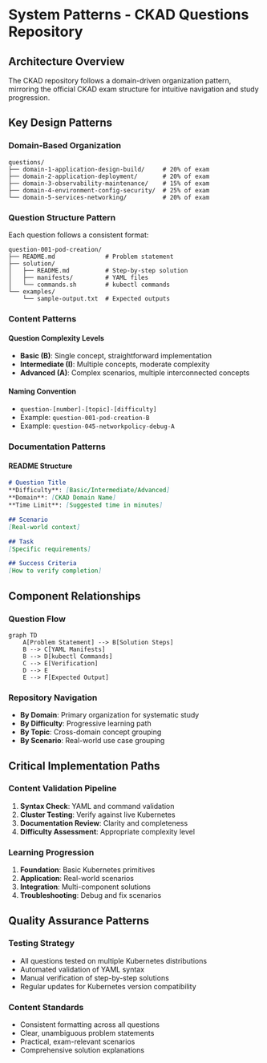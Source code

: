 # System Patterns - CKAD Questions Repository

## Architecture Overview
The CKAD repository follows a domain-driven organization pattern, mirroring the official CKAD exam structure for intuitive navigation and study progression.

## Key Design Patterns

### Domain-Based Organization
```
questions/
├── domain-1-application-design-build/     # 20% of exam
├── domain-2-application-deployment/       # 20% of exam
├── domain-3-observability-maintenance/    # 15% of exam
├── domain-4-environment-config-security/  # 25% of exam
└── domain-5-services-networking/          # 20% of exam
```

### Question Structure Pattern
Each question follows a consistent format:
```
question-001-pod-creation/
├── README.md              # Problem statement
├── solution/
│   ├── README.md          # Step-by-step solution
│   ├── manifests/         # YAML files
│   └── commands.sh        # kubectl commands
└── examples/
    └── sample-output.txt  # Expected outputs
```

### Content Patterns

#### Question Complexity Levels
- **Basic (B)**: Single concept, straightforward implementation
- **Intermediate (I)**: Multiple concepts, moderate complexity
- **Advanced (A)**: Complex scenarios, multiple interconnected concepts

#### Naming Convention
- `question-[number]-[topic]-[difficulty]`
- Example: `question-001-pod-creation-B`
- Example: `question-045-networkpolicy-debug-A`

### Documentation Patterns

#### README Structure
```markdown
# Question Title
**Difficulty**: [Basic/Intermediate/Advanced]
**Domain**: [CKAD Domain Name]
**Time Limit**: [Suggested time in minutes]

## Scenario
[Real-world context]

## Task
[Specific requirements]

## Success Criteria
[How to verify completion]
```

## Component Relationships

### Question Flow
```mermaid
graph TD
    A[Problem Statement] --> B[Solution Steps]
    B --> C[YAML Manifests]
    B --> D[kubectl Commands]
    C --> E[Verification]
    D --> E
    E --> F[Expected Output]
```

### Repository Navigation
- **By Domain**: Primary organization for systematic study
- **By Difficulty**: Progressive learning path
- **By Topic**: Cross-domain concept grouping
- **By Scenario**: Real-world use case grouping

## Critical Implementation Paths

### Content Validation Pipeline
1. **Syntax Check**: YAML and command validation
2. **Cluster Testing**: Verify against live Kubernetes
3. **Documentation Review**: Clarity and completeness
4. **Difficulty Assessment**: Appropriate complexity level

### Learning Progression
1. **Foundation**: Basic Kubernetes primitives
2. **Application**: Real-world scenarios
3. **Integration**: Multi-component solutions
4. **Troubleshooting**: Debug and fix scenarios

## Quality Assurance Patterns

### Testing Strategy
- All questions tested on multiple Kubernetes distributions
- Automated validation of YAML syntax
- Manual verification of step-by-step solutions
- Regular updates for Kubernetes version compatibility

### Content Standards
- Consistent formatting across all questions
- Clear, unambiguous problem statements
- Practical, exam-relevant scenarios
- Comprehensive solution explanations